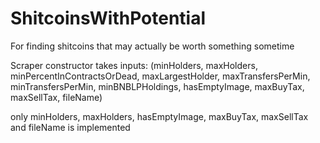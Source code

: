 # ShitcoinsWithPotential
For finding shitcoins that may actually be worth something sometime


Scraper constructor takes inputs: 
(minHolders, maxHolders, minPercentInContractsOrDead, maxLargestHolder, maxTransfersPerMin, minTransfersPerMin, minBNBLPHoldings, hasEmptyImage, maxBuyTax, maxSellTax, fileName)

only minHolders, maxHolders, hasEmptyImage, maxBuyTax, maxSellTax and fileName is implemented
